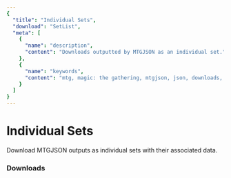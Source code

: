 ```yaml
---
{
  "title": "Individual Sets",
  "download": "SetList",
  "meta": [
    {
      "name": "description",
      "content": "Downloads outputted by MTGJSON as an individual set.",
    },
    {
      "name": "keywords",
      "content": "mtg, magic: the gathering, mtgjson, json, downloads, download set, individual sets, sets",
    }
  ]
}
---
```


# Individual Sets

Download MTGJSON outputs as individual sets with their associated data.

### Downloads

<GenerateSingleSetDownloads/>